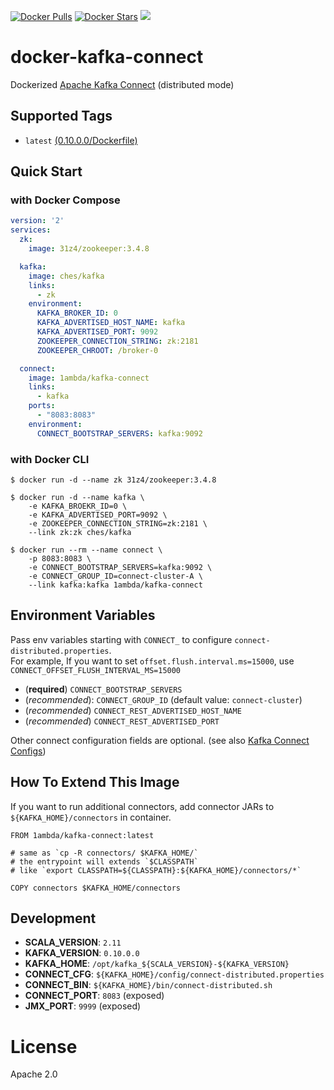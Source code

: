[![Docker Pulls](https://img.shields.io/docker/pulls/1ambda/kafka-connect.svg)](https://hub.docker.com/r/1ambda/kafka-connect/)
[![Docker Stars](https://img.shields.io/docker/stars/1ambda/kafka-connect.svg)](https://hub.docker.com/r/1ambda/kafka-connect/)
[![](https://badge.imagelayers.io/1ambda/kafka-connect:latest.svg)](https://imagelayers.io/?images=1ambda/kafka-connect:latest)

docker-kafka-connect
============

Dockerized [Apache Kafka Connect](http://kafka.apache.org/documentation.html#connect) (distributed mode) 

## Supported Tags

- `latest` [(0.10.0.0/Dockerfile)](https://github.com/1ambda/docker-kafka-connect/blob/master/0.10.0.0/Dockerfile)

## Quick Start 

### with Docker Compose

```yaml
version: '2'
services:
  zk:
    image: 31z4/zookeeper:3.4.8

  kafka:
    image: ches/kafka
    links:
      - zk
    environment:
      KAFKA_BROKER_ID: 0
      KAFKA_ADVERTISED_HOST_NAME: kafka
      KAFKA_ADVERTISED_PORT: 9092
      ZOOKEEPER_CONNECTION_STRING: zk:2181
      ZOOKEEPER_CHROOT: /broker-0

  connect:
    image: 1ambda/kafka-connect
    links:
      - kafka
    ports:
      - "8083:8083"
    environment:
      CONNECT_BOOTSTRAP_SERVERS: kafka:9092
```

### with Docker CLI

```shell
$ docker run -d --name zk 31z4/zookeeper:3.4.8

$ docker run -d --name kafka \
    -e KAFKA_BROEKR_ID=0 \
    -e KAFKA_ADVERTISED_PORT=9092 \
    -e ZOOKEEPER_CONNECTION_STRING=zk:2181 \ 
    --link zk:zk ches/kafka
    
$ docker run --rm --name connect \
    -p 8083:8083 \
    -e CONNECT_BOOTSTRAP_SERVERS=kafka:9092 \
    -e CONNECT_GROUP_ID=connect-cluster-A \
    --link kafka:kafka 1ambda/kafka-connect
```

## Environment Variables

Pass env variables starting with `CONNECT_` to configure `connect-distributed.properties`.  
For example, If you want to set `offset.flush.interval.ms=15000`, use `CONNECT_OFFSET_FLUSH_INTERVAL_MS=15000`

- (**required**) `CONNECT_BOOTSTRAP_SERVERS`
- (*recommended*): `CONNECT_GROUP_ID` (default value: `connect-cluster`) 
- (*recommended*) `CONNECT_REST_ADVERTISED_HOST_NAME`
- (*recommended*) `CONNECT_REST_ADVERTISED_PORT`

Other connect configuration fields are optional. (see also [Kafka Connect Configs](http://kafka.apache.org/documentation.html#connectconfigs))

## How To Extend This Image

If you want to run additional connectors, add connector JARs to `${KAFKA_HOME}/connectors` in container.

```
FROM 1ambda/kafka-connect:latest

# same as `cp -R connectors/ $KAFKA_HOME/`
# the entrypoint will extends `$CLASSPATH` 
# like `export CLASSPATH=${CLASSPATH}:${KAFKA_HOME}/connectors/*`

COPY connectors $KAFKA_HOME/connectors
```

## Development

- **SCALA_VERSION**: `2.11` 
- **KAFKA_VERSION**: `0.10.0.0`
- **KAFKA_HOME**: `/opt/kafka_${SCALA_VERSION}-${KAFKA_VERSION}`
- **CONNECT_CFG**: `${KAFKA_HOME}/config/connect-distributed.properties`
- **CONNECT_BIN**: `${KAFKA_HOME}/bin/connect-distributed.sh`
- **CONNECT_PORT**: `8083` (exposed)
- **JMX_PORT**: `9999` (exposed)
 
# License

Apache 2.0
